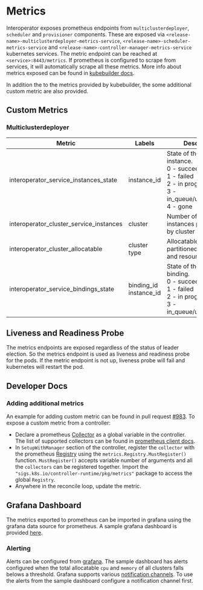 # Metrics

Interoperator exposes prometheus endpoints from `multiclusterdeployer`, `scheduler` and `provisioner` components. These are exposed via `<release-name>-multiclusterdeployer-metrics-service`, `<release-name>-scheduler-metrics-service` and `<release-name>-controller-manager-metrics-service` kubernetes services. The metric endpoint can be reached at `<service>:8443/metrics`. If prometheus is configured to scrape from services, it will automatically scrape all these metrics. More info about metrics exposed can be found in [kubebuilder docs](https://book.kubebuilder.io/reference/metrics.html).

In addition the to the metrics provided by kubebuilder, the some additional custom metric are also provided.

## Custom Metrics
### Multiclusterdeployer
Metric | Labels | Description
--- | --- | ---
interoperator_service_instances_state | instance_id | State of the service instance.<br> 0 - succeeded <br> 1 - failed <br> 2 - in progress <br> 3 - in_queue/update/delete <br> 4 - gone
interoperator_cluster_service_instances | cluster | Number of service instances partitioned by cluster
interoperator_cluster_allocatable | cluster <br> type | Allocatable resources partitioned by cluster and resource type
interoperator_service_bindings_state | binding_id <br> instance_id | State of the service binding.<br> 0 - succeeded <br> 1 - failed <br> 2 - in progress <br> 3 - in_queue/update/delete

## Liveness and Readiness Probe
The metrics endpoints are exposed regardless of the status of leader election. So the metrics endpoint is used as liveness and readiness probe for the pods. If the metric endpoint is not up, liveness probe will fail and kubernetes will restart the pod.

## Developer Docs

### Adding additional metrics
An example for adding custom metric can be found in pull request [#983](https://github.com/cloudfoundry-incubator/service-fabrik-broker/pull/983). To expose a custom metric from a controller:
* Declare a prometheus [Collector](https://godoc.org/github.com/prometheus/client_golang/prometheus#Collector) as a global variable in the controller. The list of supported collectors can be found in [prometheus client docs](https://godoc.org/github.com/prometheus/client_golang/prometheus).
* In `SetupWithManager` section of the controller, register the `collector` with the prometheus [Registry](https://godoc.org/sigs.k8s.io/controller-runtime/pkg/metrics) using the `metrics.Registry.MustRegister()` function. `MustRegister()` accepts variable number of arguments and all the `collectors` can be registered together. Import the `"sigs.k8s.io/controller-runtime/pkg/metrics"` package to access the global `Registry`.
* Anywhere in the reconcile loop, update the metric.


## Grafana Dashboard
The metrics exported to prometheus can be imported in grafana using the grafana data source for prometheus. A sample grafana dashboard is provided [here](./grafana.json). 

### Alerting
Alerts can be configured from [grafana](https://grafana.com/docs/grafana/latest/alerting/create-alerts/). The sample dashboard has alerts configured when the total allocatable `cpu` and `memory` of all clusters falls belows a threshold. Grafana supports various [notification channels](https://grafana.com/docs/grafana/latest/alerting/notifications/). To use the alerts from the sample dashboard configure a notification channel first.
